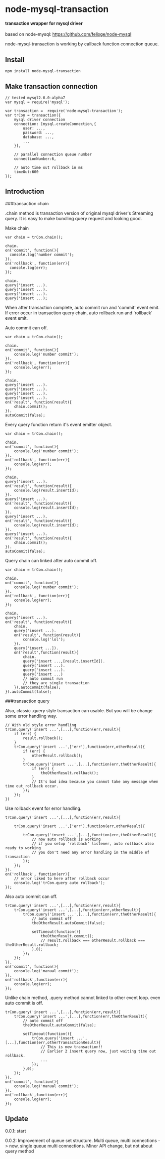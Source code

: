 node-mysql-transaction
===
#### transaction wrapper for mysql driver
based on node-mysql: https://github.com/felixge/node-mysql

node-mysql-transaction is working by callback function connection queue.

Install
---
```
npm install node-mysql-transaction
```


Make transaction connection
---
```
// tested mysql2.0.0-alpha7
var mysql = require('mysql');

var transaction =  require('node-mysql-transaction');
var trCon = transaction({
	mysql driver connection 
	connection: [mysql.createConnection,{
		user: ...,
		password: ...,
		database: ...,
		...
	}],
	
	// parallel connection queue number
	connectionNumber:6,
	
	// auto time out rollback in ms
	timeOut:600
});

```

Introduction
---

###transaction chain

.chain method is transaction version of original mysql driver's Streaming query. It is easy to make bundling query request and looking good.


Make chain

```
var chain = trCon.chain();

chain.
on('commit', function(){
  console.log('number commit');
}).
on('rollback', function(err){
  console.log(err);
});

chain.
query('insert ...).
query('insert ...).
query('insert ...).
query('insert ...);

```
When after transaction complete, auto commit run and 'commit' event emit. If error occur in transaction query chain, auto rollback run and 'rollback' event emit.

Auto commit can off.

```
var chain = trCon.chain();

chain.
on('commit', function(){
	console.log('number commit');
}).
on('rollback', function(err){
	console.log(err);
});

chain.
query('insert ...).
query('insert ...).
query('insert ...).
query('insert ...).
on('result', function(result){
	chain.commit();
}).
autoCommit(false);

```

Every query function return it's event emitter object.

```
var chain = trCon.chain();

chain.
on('commit', function(){
	console.log('number commit');
}).
on('rollback', function(err){
	console.log(err);
});

chain.
query('insert ...).
on('result', function(result){
	console.log(result.insertId);
}).
query('insert ...).
on('result', function(result){
	console.log(result.insertId);
}).
query('insert ...).
on('result', function(result){
	console.log(result.insertId);
}).
query('insert ...).
on('result', function(result){
	chain.commit();
}).
autoCommit(false);

```

Query chain can linked after auto commit off.

```
var chain = trCon.chain();

chain.
on('commit', function(){
	console.log('number commit');
}).
on('rollback', function(err){
	console.log(err);
});

chain.
query('insert ...).
on('result', function(result){
	chain.
	query('insert ...).
	on('result', function(result){
		console.log('lol');
	}).
	query('insert ...]).
	on('result',function(result){
		chain.
		query('insert ...,[result.insertId]).
		query('insert ...).
		query('insert ...).
		query('insert ...)
		// auto commit run
		// they are single transaction
	}).autoCommit(false);
}).autoCommit(false);

```

###transaction query

Also, classic .query style transaction can usable. But you will be change some error handling way.

```
// With old style error handling
trCon.query('insert ...',[...],function(err,result){
	if (err) {
		result.rollback();
	}
	trCon.query('insert ...',['err'],function(err,otherResult){
		if (err) {
			otherResult.rollback();
		}
		trCon.query('insert ...',[...],function(err,theOtherResult){
			if (err) {
				theOtherResult.rollback();
			}
			// It's bad idea because you cannot take any message when time out rollback occur.
		});
	});
})
```

Use rollback event for error handling.

```
trCon.query('insert ...',[...],function(err,result){

	trCon.query('insert ...',['err'],function(err,otherResult){
		
		trCon.query('insert ...',[...],function(err,theOtherResult){
			// now auto rollback is working
			// if you setup 'rollback' listener, auto rollback also ready to working
			// you don't need any error handling in the middle of transaction
		});
	});
}).
on('rollback', function(err){
	// error liked to here after rollback occur
	console.log('trCon.query auto rollback');
});
```

Also auto commit can off.

```
trCon.query('insert ...',[...],function(err,result){
	trCon.query('insert ...',[...],function(err,otherResult){
		trCon.query('insert ...',[...],function(err,theOtherResult){
			// auto commit off
			theOtherResult.autoCommit(false);
			
			setTimeout(function(){
				theOtherResult.commit();
				// result.rollback === otherResult.rollback === theOtherResult.rollback;
			},0);
		});
	});
}).
on('commit', function(){
	console.log('manual commit');
}).
on('rollback',function(err){
	console.log(err);
});
```

Unlike chain method, .query method cannot linked to other event loop. even auto commit is off.

```
trCon.query('insert ...',[...],function(err,result){
	trCon.query('insert ...',[...],function(err,theOtherResult){
		// auto commit off
		theOtherResult.autoCommit(false);
		
		setTimeout(function(){
			trCon.query('insert ...',[...],function(err,otherTransactionResult){
				// This is new transaction!!
				// Earlier 2 insert query now, just waiting time out rollback.
				...
			});
		},0);
	});
}).
on('commit', function(){
	console.log('manual commit');
}).
on('rollback',function(err){
	console.log(err);
});
```



Update
---
0.0.1: start

0.0.2: Improvement of queue set structure. Multi queue, multi connections -> now, single queue multi connections. Minor API change, but not about query method